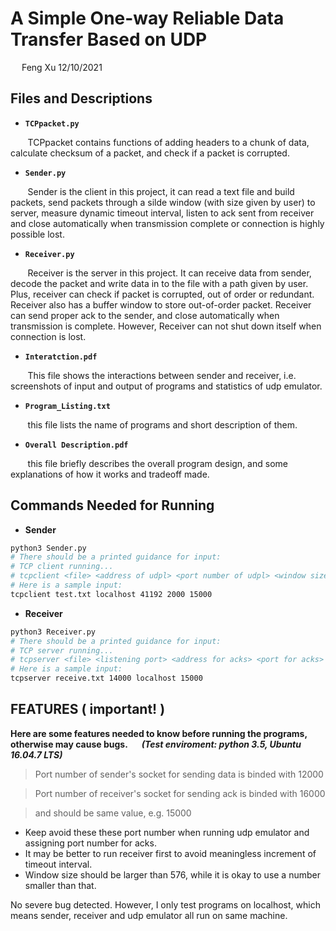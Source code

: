 # A Simple One-way Reliable Data Transfer Based on UDP 
&emsp;
Feng Xu
12/10/2021
&emsp;
## Files and Descriptions

- **`TCPpacket.py`**

&nbsp;&nbsp;&nbsp;&nbsp;&nbsp;&nbsp;&nbsp;TCPpacket contains functions of adding headers to a chunk of data, calculate checksum of a packet, and check if a packet is corrupted.

- **`Sender.py`**

&nbsp;&nbsp;&nbsp;&nbsp;&nbsp;&nbsp;&nbsp;Sender is the client in this project, it can read a text file and build packets, send packets through a silde window (with size given by user) to server, measure dynamic timeout interval, listen to ack sent from receiver and close automatically when transmission complete or connection is highly possible lost.

- **`Receiver.py`**

&nbsp;&nbsp;&nbsp;&nbsp;&nbsp;&nbsp;&nbsp;Receiver is the server in this project. It can receive data from sender, decode the packet and write data in to the file with a path given by user. Plus, receiver can check if packet is corrupted, out of order or redundant. Receiver also has a buffer window to store out-of-order packet. Receiver can send proper ack to the sender, and close automatically when transmission is complete. However, Receiver can not shut down itself when connection is lost.

- **`Interatction.pdf`**

&nbsp;&nbsp;&nbsp;&nbsp;&nbsp;&nbsp;&nbsp;This file shows the interactions between sender and receiver, i.e. screenshots of input and output of programs and statistics of udp emulator.

- **`Program_Listing.txt`**

&nbsp;&nbsp;&nbsp;&nbsp;&nbsp;&nbsp;&nbsp;this file lists the name of programs and short description of them.

- **`Overall Description.pdf`**

&nbsp;&nbsp;&nbsp;&nbsp;&nbsp;&nbsp;&nbsp;this file briefly describes the overall program design, and some explanations of how it works and tradeoff made.



## Commands Needed for Running 

- **Sender**
```sh
python3 Sender.py
# There should be a printed guidance for input:
# TCP client running...
# tcpclient <file> <address of udpl> <port number of udpl> <window size> <ack port number>
# Here is a sample input:
tcpclient test.txt localhost 41192 2000 15000
```
- **Receiver**
```sh
python3 Receiver.py
# There should be a printed guidance for input:
# TCP server running...
# tcpserver <file> <listening port> <address for acks> <port for acks>
# Here is a sample input:
tcpserver receive.txt 14000 localhost 15000
```

## FEATURES ( important! )

**Here are some features needed to know before running the programs, otherwise may cause bugs.**
&emsp;
***(Test enviroment: python 3.5, Ubuntu 16.04.7 LTS)***
> Port number of sender's socket for sending data is binded with 12000

> Port number of receiver's socket for sending ack is binded with 16000

> <ack port number> and <port for acks> should be same value, e.g. 15000

- Keep avoid these these port number when running udp emulator and assigning port number for acks.
- It may be better to run receiver first to avoid meaningless increment of timeout interval.
- Window size should be larger than 576, while it is okay to use a number smaller than that.

No severe bug detected. However, I only test programs on localhost, which means sender, receiver and udp emulator all run on same machine.


